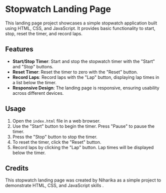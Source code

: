 # Stopwatch Landing Page

This landing page project showcases a simple stopwatch application built using HTML, CSS, and JavaScript. It provides basic functionality to start, stop, reset the timer, and record laps.

## Features

- **Start/Stop Timer**: Start and stop the stopwatch timer with the "Start" and "Stop" buttons.
- **Reset Timer**: Reset the timer to zero with the "Reset" button.
- **Record Laps**: Record laps with the "Lap" button, displaying lap times in a list below the timer.
- **Responsive Design**: The landing page is responsive, ensuring usability across different devices.

## Usage

1. Open the `index.html` file in a web browser.
2. Use the "Start" button to begin the timer. Press "Pause" to pause the timer.
3. Press the "Stop" button to stop the timer.
4. To reset the timer, click the "Reset" button.
5. Record laps by clicking the "Lap" button. Lap times will be displayed below the timer.

## Credits

This stopwatch landing page was created by Niharika as a simple project to demonstrate HTML, CSS, and JavaScript skills .


